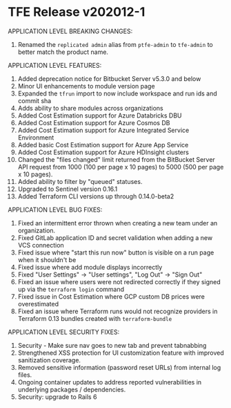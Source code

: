 # TFE Release v202012-1


APPLICATION LEVEL BREAKING CHANGES:

1. Renamed the `replicated admin` alias from `ptfe-admin` to `tfe-admin` to better match the product name.

APPLICATION LEVEL FEATURES:

1. Added deprecation notice for Bitbucket Server v5.3.0 and below
1. Minor UI enhancements to module version page
1. Expanded the `tfrun` import to now include workspace and run ids and commit sha
1. Adds ability to share modules across organizations
1. Added Cost Estimation support for Azure Databricks DBU
1. Added Cost Estimation support for Azure Cosmos DB
1. Added Cost Estimation support for Azure Integrated Service Environment
1. Added basic Cost Estimation support for Azure App Service
1. Added Cost Estimation support for Azure HDInsight clusters
1. Changed the "files changed" limit returned from the BitBucket Server API request from 1000 (100 per page x 10 pages) to 5000 (500 per page x 10 pages).
1. Added ability to filter by "queued" statuses.
1. Upgraded to Sentinel version 0.16.1
1. Added Terraform CLI versions up through 0.14.0-beta2

APPLICATION LEVEL BUG FIXES:

1. Fixed an intermittent error thrown when creating a new team under an organization.
1. Fixed GitLab application ID and secret validation when adding a new VCS connection
1. Fixed issue where "start this run now" button is visible on a run page when it shouldn't be
1. Fixed issue where add module displays incorrectly
1. Fixed "User Settings" -> "User settings", "Log Out" -> "Sign Out"
1. Fixed an issue where users were not redirected correctly if they signed up via the `terraform login` command
1. Fixed issue in Cost Estimation where GCP custom DB prices were overestimated
1. Fixed an issue where Terraform runs would not recognize providers in Terraform 0.13 bundles created with `terraform-bundle`

APPLICATION LEVEL SECURITY FIXES:

1. Security - Make sure nav goes to new tab and prevent tabnabbing
1. Strengthened XSS protection for UI customization feature with improved sanitization coverage.
1. Removed sensitive information (password reset URLs) from internal log files.
1. Ongoing container updates to address reported vulnerabilities in underlying packages / dependencies.
1. Security: upgrade to Rails 6

